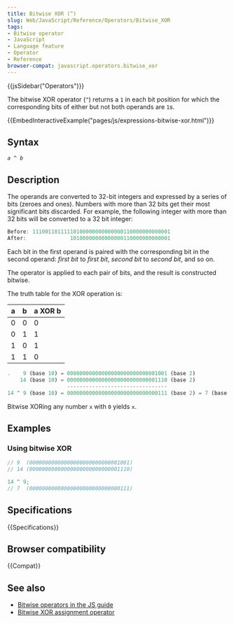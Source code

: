 ```yaml
---
title: Bitwise XOR (^)
slug: Web/JavaScript/Reference/Operators/Bitwise_XOR
tags:
- Bitwise operator
- JavaScript
- Language feature
- Operator
- Reference
browser-compat: javascript.operators.bitwise_xor
---
```

{{jsSidebar("Operators")}}

The bitwise XOR operator (`^`) returns a `1` in each bit position for which the
corresponding bits of either but not both operands are `1`s.

{{EmbedInteractiveExample("pages/js/expressions-bitwise-xor.html")}}

## Syntax

<pre class="brush: js"><code><var>a</var> ^ <var>b</var></code>
</pre>

## Description

The operands are converted to 32-bit integers and expressed by a series of bits
(zeroes and ones). Numbers with more than 32 bits get their most significant
bits discarded. For example, the following integer with more than 32 bits will
be converted to a 32 bit integer:

```js
Before: 11100110111110100000000000000110000000000001
After:              10100000000000000110000000000001
```

Each bit in the first operand is paired with the corresponding bit in the second
operand: _first bit_ to _first bit_, _second bit_ to _second bit_, and so on.

The operator is applied to each pair of bits, and the result is constructed
bitwise.

The truth table for the XOR operation is:

<table class="standard-table">
  <thead>
    <tr>
      <th class="header" scope="col">a</th>
      <th class="header" scope="col">b</th>
      <th class="header" scope="col">a XOR b</th>
    </tr>
  </thead>
  <tbody>
    <tr>
      <td>0</td>
      <td>0</td>
      <td>0</td>
    </tr>
    <tr>
      <td>0</td>
      <td>1</td>
      <td>1</td>
    </tr>
    <tr>
      <td>1</td>
      <td>0</td>
      <td>1</td>
    </tr>
    <tr>
      <td>1</td>
      <td>1</td>
      <td>0</td>
    </tr>
  </tbody>
</table>

```js
.    9 (base 10) = 00000000000000000000000000001001 (base 2)
    14 (base 10) = 00000000000000000000000000001110 (base 2)
                   --------------------------------
14 ^ 9 (base 10) = 00000000000000000000000000000111 (base 2) = 7 (base 10)
```

Bitwise XORing any number `x` with `0` yields `x`.

## Examples

### Using bitwise XOR

```js
// 9  (00000000000000000000000000001001)
// 14 (00000000000000000000000000001110)

14 ^ 9;
// 7  (00000000000000000000000000000111)
```

## Specifications

{{Specifications}}

## Browser compatibility

{{Compat}}

## See also

- [Bitwise operators in the JS guide](/en-US/docs/Web/JavaScript/Guide/Expressions_and_Operators#Bitwise)
- [Bitwise XOR assignment operator](/en-US/docs/Web/JavaScript/Reference/Operators/Bitwise_XOR_assignment)
